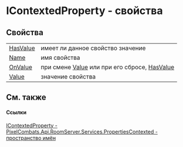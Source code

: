 # IContextedProperty - свойства




## Свойства
<table>
<tr>
<td><a href="f0bec682-7c0b-0a45-4fdd-b8c3a158a494">HasValue</a></td>
<td>имеет ли данное свойство значение</td></tr>
<tr>
<td><a href="85c62ad9-5f6a-4b1e-c944-4d682d2de2c1">Name</a></td>
<td>имя свойства</td></tr>
<tr>
<td><a href="28956704-bde5-187f-c882-d70b3cc52cc0">OnValue</a></td>
<td>при смене <a href="f82ab3cb-4333-9cee-8be6-5a52a406a2c4">Value</a> или при его сбросе, <a href="f0bec682-7c0b-0a45-4fdd-b8c3a158a494">HasValue</a></td></tr>
<tr>
<td><a href="f82ab3cb-4333-9cee-8be6-5a52a406a2c4">Value</a></td>
<td>значение свойства</td></tr>
</table>

## См. также


#### Ссылки
<a href="093277bb-0ee2-5845-4bf7-c396f57e4524">IContextedProperty - </a>  
<a href="80301dc4-c99f-1548-9039-ba946ad569bc">PixelCombats.Api.RoomServer.Services.PropertiesContexted - пространство имён</a>  
